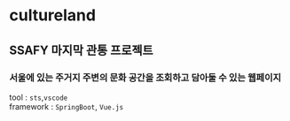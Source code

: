 # cultureland

SSAFY 마지막 관통 프로젝트
---
### 서울에 있는 주거지 주변의 문화 공간을 조회하고 담아둘 수 있는 웹페이지
tool : `sts`,`vscode` <br>
framework : `SpringBoot`, `Vue.js`


